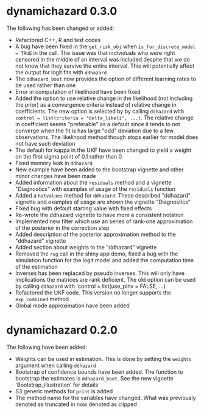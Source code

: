 # dynamichazard 0.3.0
The following has been changed or added:

* Refactored C++, R and test codes
* A bug have been fixed in the `get_risk_obj` when `is_for_discrete_model = TRUE` in the call. The issue was that individuals who were right censored in the middle of an interval was included despite that we do not know that they survive the entire interval. This will potentially affect the output for logit fits with  `ddhazard`
* The `ddhazard_boot` now provides the option of different learning rates to be used rather than one
* Error in computation of likelihood have been fixed
* Added the option to use relative change in the likelihood (not including the prior) as a convergence criteria instead of relative change in coefficients. The new option is selected by by calling `ddhazard` with `control = list(criteria = "delta_likeli", ...)`. The relative change in coefficient seems "preferable" as a default since it tends to not converge when the fit is has large "odd" deviation due to a few observations. The likelihood method though stops earlier for model does not have such deviation
* The default for kappa in the UKF have been changed to yield a weight on the first sigma point of 0.1 rather than 0
* Fixed memory leak in `ddhazard`
* New example have been added to the bootstrap vignette and other minor changes have been made
* Added information about the `residuals` method and a vignette "Diagnostics" with examples of usage of the `residuals` function
* Added a `hatvalues` method for `ddhazard`. These described "ddhazard" vignette and examples of usage are shown the vignette "Diagnostics"
* Fixed bug with default starting value with fixed effects
* Re-wrote the ddhazard vignette to have more a consistent notation
* Implemented new filter which use an series of rank-one approximation of the posterior in the correction step
* Added description of the posterior approximation method to the "ddhazard" vignette
* Added section about weights to the "ddhazard" vignette
* Removed the `rug` call in the shiny app demo, fixed a bug with the simulation function for the logit model and added the computation time of the estimation
* Inverses has been replaced by pseudo inverses. This will only have implications the matrices are rank deficient. The old option can be used by calling `ddhazard` with `control = list(use_pinv = FALSE, ...)
* Refactored the UKF code. This version no longer supports the `exp_combined` method
* Global mode approximation have been added

# dynamichazard 0.2.0
The following have been added:

* Weights can be used in estimation. This is done by setting the `weights` argument when calling `ddhazard`
* Bootstrap of confidence bounds have been added. The function to bootstrap the estimates is `ddhazard_boot`. See the new vignette 'Bootstrap_illustration' for details
* S3 generic methods for `print` is added
* The method name for the variables have changed. What was previously denoted as truncated in now denoted as clipped
